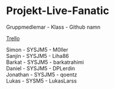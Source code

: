 # Projekt-Live-Fanatic

Gruppmedlemar - Klass - Github namn

[Trello](https://trello.com/invite/b/NoEzqQ3R/13bea5f0ee6a0821a4eb97585a40ee1d/live-fanatic)


Simon - SYSJM5 - M0ller <br>
Sanjin - SYSJM5 - Liha86 <br>
Barkat - SYSJM5 - barkatrahimi <br>
Daniel - SYSJM5 - DPLerdin <br>
Jonathan - SYSJM5 - qoentz <br>
Lukas - SYSM5 - LukasLarss <br>
